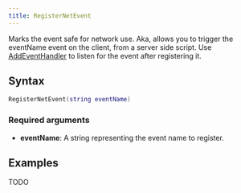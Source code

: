 ```yaml
---
title: RegisterNetEvent
---
```


<!-- alias: RegisterServerEvent for server only -->

Marks the event safe for network use. Aka, allows you to trigger the eventName event on the client, from a server side
script. Use [AddEventHandler][] to listen for the event after registering it.

Syntax
------

```lua
RegisterNetEvent(string eventName)
```

### Required arguments
- **eventName**: A string representing the event name to register.

Examples
--------

TODO

[AddEventHandler]: /docs/scripting-reference/runtimes/lua/functions/AddEventHandler
